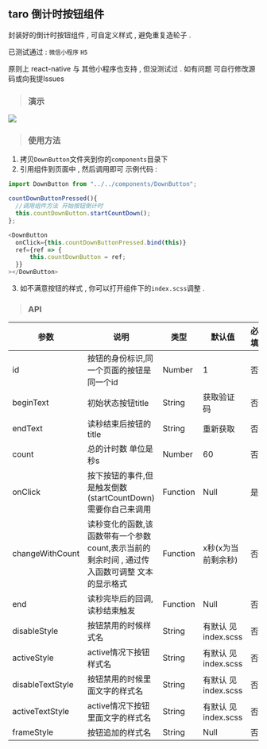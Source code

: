 ## taro 倒计时按钮组件

封装好的倒计时按钮组件 , 可自定义样式 , 避免重复造轮子 .  

已测试通过 : ```微信小程序```  ```H5```

原则上 react-native  与 其他小程序也支持 , 但没测试过 . 如有问题 可自行修改源码或向我提Issues

> ### 演示 
 <img    src='https://github.com/liganghui/taro-CountDownButton/blob/master/example/demo.gif?raw=true'/>
 
> ### 使用方法

  1. 拷贝```DownButton```文件夹到你的```components```目录下 
  2. 引用组件到页面中 , 然后调用即可  示例代码 :
  ``` javascript
  import DownButton from "../../components/DownButton";

  countDownButtonPressed(){
    //调用组件方法 开始按钮倒计时
    this.countDownButton.startCountDown();
  };

<DownButton
    onClick={this.countDownButtonPressed.bind(this)}
    ref={ref => {
        this.countDownButton = ref;
    }}
></DownButton>

  ```
  3. 如不满意按钮的样式 , 你可以打开组件下的```index.scss```调整 .

> ### API

参数| 说明 |  类型 | 默认值 | 必填
-|-|-|-|-
id | 按钮的身份标识,同一个页面的按钮是同一个id | Number | 1 | 否
beginText | 初始状态按钮title | String | 获取验证码 | 否
endText | 读秒结束后按钮的title | String |  重新获取 | 否
count | 总的计时数 单位是秒s | Number |  60 | 否
onClick | 按下按钮的事件,但是触发倒数(startCountDown)需要你自己来调用 | Function |  Null | 是
changeWithCount | 读秒变化的函数,该函数带有一个参数count,表示当前的剩余时间 , 通过传入函数可调整 文本的显示格式 | Function |  x秒(x为当前剩余秒) | 否
end | 读秒完毕后的回调,读秒结束触发 | Function |  Null | 否
disableStyle | 按钮禁用的时候样式名 | String |  有默认 见index.scss | 否
activeStyle | active情况下按钮样式名 | String |  有默认 见index.scss | 否
disableTextStyle | 按钮禁用的时候里面文字的样式名 | String |  有默认 见index.scss | 否
activeTextStyle | active情况下按钮里面文字的样式名 | String |  有默认 见index.scss | 否
frameStyle | 按钮追加的样式名 | String |  Null | 否






